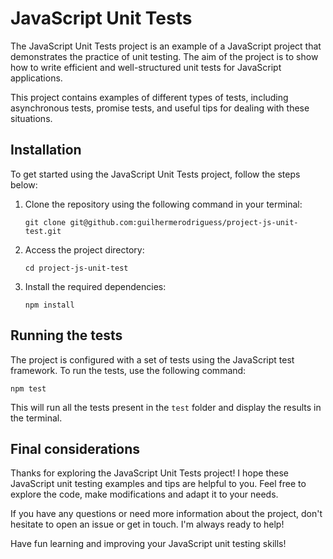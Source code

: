 # JavaScript Unit Tests

The JavaScript Unit Tests project is an example of a JavaScript project that demonstrates the practice of unit testing. The aim of the project is to show how to write efficient and well-structured unit tests for JavaScript applications.

This project contains examples of different types of tests, including asynchronous tests, promise tests, and useful tips for dealing with these situations.

## Installation

To get started using the JavaScript Unit Tests project, follow the steps below:

1. Clone the repository using the following command in your terminal:

   ```
   git clone git@github.com:guilhermerodriguess/project-js-unit-test.git
   ```

2. Access the project directory:

   ```
   cd project-js-unit-test
   ```

3. Install the required dependencies:

   ```
   npm install
   ```

## Running the tests

The project is configured with a set of tests using the JavaScript test framework. To run the tests, use the following command:

```
npm test
```

This will run all the tests present in the `test` folder and display the results in the terminal.

## Final considerations

Thanks for exploring the JavaScript Unit Tests project! I hope these JavaScript unit testing examples and tips are helpful to you. Feel free to explore the code, make modifications and adapt it to your needs.

If you have any questions or need more information about the project, don't hesitate to open an issue or get in touch. I'm always ready to help!

Have fun learning and improving your JavaScript unit testing skills!
